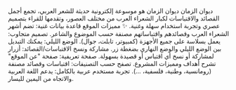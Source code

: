 ديوان الزمان
ديوان الزمان هو موسوعة إلكترونية حديثة للشعر العربي، تجمع أجمل القصائد والاقتباسات لكبار الشعراء العرب من مختلف العصور، وتقدمها للقراء بتصميم عصري وتجربة استخدام سهلة وغنية.
✨ مميزات الموقع
قاعدة بيانات غنية: تضم أشهر الشعراء العرب وقصائدهم واقتباساتهم مصنفة حسب الموضوع والشاعر.
تصميم متجاوب: يعمل بسلاسة على جميع الأجهزة (كمبيوتر، تابلت، جوال).
الوضع الليلي: يمكنك التبديل بين الوضع الليلي والوضع النهاري بضغطة زر.
مشاركة ونسخ الاقتباسات/القصائد: أزرار لمشاركة أو نسخ أي اقتباس أو قصيدة بسهولة.
صفحة تعريفية: صفحة "عن الموقع" تشرح أهداف ومميزات المشروع.
تصفح حسب التصنيفات: اقتباسات وقصائد مصنفة (رومانسية، وطنية، فلسفية، ...).
تجربة مستخدم عربية بالكامل: يدعم اللغة العربية والاتجاه من اليمين لليسار.
